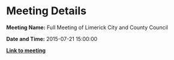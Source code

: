 # Meeting Details

**Meeting Name:** Full Meeting of Limerick City and County Council

**Date and Time:** 2015-07-21 15:00:00

**<a href="https://www.limerick.ie/council/whats-on/full-meeting-limerick-city-and-county-council-12" target="_blank">Link to meeting</a>**
